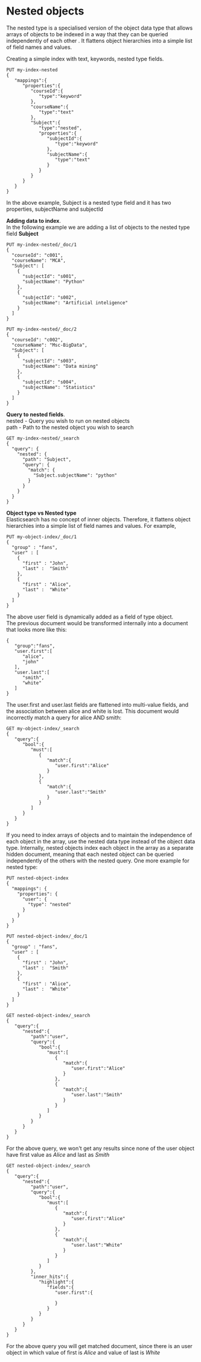 # Nested objects
The nested type is a specialised version of the object data type that allows arrays of objects to be indexed in a way that they can be queried independently of each other
. It flattens object hierarchies into a simple list of field names and values.

Creating a simple index with text, keywords, nested type fields.
```
PUT my-index-nested
{
   "mappings":{
      "properties":{
         "courseId":{
            "type":"keyword"
         },
         "courseName":{
            "type":"text"
         },
         "Subject":{
            "type":"nested",
            "properties":{
               "subjectId":{
                  "type":"keyword"
               },
               "subjectName":{
                  "type":"text"
               }
            }
         }
      }
   }
}
```
In the above example, Subject is a nested type field and it has two properties, subjectName and subjectId

**Adding data to index**. \
In the following example we are adding a list of objects to the nested type field **Subject**
```
PUT my-index-nested/_doc/1
{
  "courseId": "c001",
  "courseName": "MCA",
  "Subject": [
    {
      "subjectId": "s001",
      "subjectName": "Python"
    },
    {
      "subjectId": "s002",
      "subjectName": "Artificial inteligence"
    }
  ]
}
```

```
PUT my-index-nested/_doc/2
{
  "courseId": "c002",
  "courseName": "Msc-BigData",
  "Subject": [
    {
      "subjectId": "s003",
      "subjectName": "Data mining"
    },
    {
      "subjectId": "s004",
      "subjectName": "Statistics"
    }
  ]
}
```

**Query to nested fields**. \
nested - Query you wish to run on nested objects\
path - Path to the nested object you wish to search
```
GET my-index-nested/_search
{
  "query": {
    "nested": {
      "path": "Subject",
      "query": {
        "match": {
          "Subject.subjectName": "python"
        }
      }
    }
  }
}
```

**Object type vs Nested type** \
Elasticsearch has no concept of inner objects. Therefore, it flattens object hierarchies into a simple list of field 
names and values. For example,
```
PUT my-object-index/_doc/1
{
  "group" : "fans",
  "user" : [ 
    {
      "first" : "John",
      "last" :  "Smith"
    },
    {
      "first" : "Alice",
      "last" :  "White"
    }
  ]
}
```
The above user field is dynamically added as a field of type object. \
The previous document would be transformed internally into a document that looks more like this:
```
{
   "group":"fans",
   "user.first":[
      "alice",
      "john"
   ],
   "user.last":[
      "smith",
      "white"
   ]
}
```

The user.first and user.last fields are flattened into multi-value fields, and the association between alice and white is lost. This document would incorrectly match a query for alice AND smith:

```
GET my-object-index/_search
{
   "query":{
      "bool":{
         "must":[
            {
               "match":{
                  "user.first":"Alice"
               }
            },
            {
               "match":{
                  "user.last":"Smith"
               }
            }
         ]
      }
   }
}
```

If you need to index arrays of objects and to maintain the independence of each object in the array, use the nested data type instead of the object data type.
Internally, nested objects index each object in the array as a separate hidden document, meaning that each nested object can be queried independently of the others with the nested query.
One more example for nested type:
```
PUT nested-object-index
{
  "mappings": {
    "properties": {
      "user": {
        "type": "nested" 
      }
    }
  }
}
```
```
PUT nested-object-index/_doc/1
{
  "group" : "fans",
  "user" : [
    {
      "first" : "John",
      "last" :  "Smith"
    },
    {
      "first" : "Alice",
      "last" :  "White"
    }
  ]
}
```
```
GET nested-object-index/_search
{
   "query":{
      "nested":{
         "path":"user",
         "query":{
            "bool":{
               "must":[
                  {
                     "match":{
                        "user.first":"Alice"
                     }
                  },
                  {
                     "match":{
                        "user.last":"Smith"
                     }
                  }
               ]
            }
         }
      }
   }
}
```
For the above query, we won't get any results since none of the user object have first value as 
_Alice_ and last as _Smith_
```
GET nested-object-index/_search
{
   "query":{
      "nested":{
         "path":"user",
         "query":{
            "bool":{
               "must":[
                  {
                     "match":{
                        "user.first":"Alice"
                     }
                  },
                  {
                     "match":{
                        "user.last":"White"
                     }
                  }
               ]
            }
         },
         "inner_hits":{
            "highlight":{
               "fields":{
                  "user.first":{
                     
                  }
               }
            }
         }
      }
   }
}
```
For the above query you will get matched document, since there is an user object in which 
value of first is _Alice_ and value of last is _White_